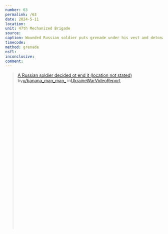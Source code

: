 ```yaml
---
number: 63
permalink: /63
date: 2024-5-11
location: 
unit: 47th Mechanized Brigade
source: 
caption: Wounded Russian soldier puts grenade under his vest and detonates
timecode: 
method: grenade
nsfl: 
inconclusive: 
comment: 
---
```

<blockquote class="reddit-embed-bq" style="height:500px" data-embed-height="546"><a href="https://www.reddit.com/r/UkraineWarVideoReport/comments/1cpo6ln/a_russian_soldier_decided_ot_end_it_location_not/">A Russian soldier decided ot end it (location not stated)</a><br> by<a href="https://www.reddit.com/user/banana_man_man_/">u/banana_man_man_</a> in<a href="https://www.reddit.com/r/UkraineWarVideoReport/">UkraineWarVideoReport</a></blockquote><script async="" src="https://embed.reddit.com/widgets.js" charset="UTF-8"></script>